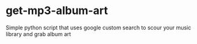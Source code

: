 # get-mp3-album-art
Simple python script that uses google custom search to scour your music library and grab album art
